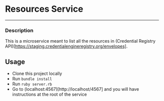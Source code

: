 # Resources Service

---

### Description
This is a microservice meant to list all the resources in (Credential Registry API)[https://staging.credentialengineregistry.org/envelopes].

## Usage
- Clone this project locally
- Run `bundle install`
- Run `ruby server.rb`
- Go to (localhost:4567)[http://localhost/4567] and you will have instructions at the root of the service